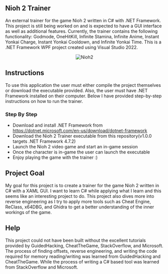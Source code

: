 ## Nioh 2 Trainer
An external trainer for the game Nioh 2 written in C# with .NET Framework. This project is still being worked on and is expected to have a GUI interface as well as additional features. Currently, the trainer contains the following functionality: Godmode, OneHitKill, Infinite Stamina, Infinite Anime, Instant Yonkai Charge, Instant Yonkai Cooldown, and Infinite Yonkai Time. This is a .NET Framework WPF project created using Visual Studio 2022.

<p align="center">
  <img src="https://user-images.githubusercontent.com/52585921/209616982-adeeed0b-e188-4d5c-b0cd-f04d87c4366d.png?raw=true" alt="Nioh2"/>
</p>

## Instructions
To use this application the user must either compile the project themselves or download the executable provided. Also, the user must have .NET Framework installed on their computer. Below I have provided step-by-step instructions on how to run the trainer.

### Step By Step
  * Download and install .NET Framework from https://dotnet.microsoft.com/en-us/download/dotnet-framework
  * Download the Nioh 2 Trainer executable from this repository(v1.0.0 targets .NET Framework 4.7.2)
  * Launch the Nioh 2 video game and start an in-game session
  * Once the character is in-game the user can launch the executable
  * Enjoy playing the game with the trainer :)
  

## Project Goal
My goal for this project is to create a trainer for the game Nioh 2 written in C# with a XAML GUI. I want to learn C# while applying what I learn and this seems like an interesting project to do. This project also dives more into reverse engineering as I try to apply more tools such as Cheat Engine, ReClass, x64DBG, and Ghidra to get a better understanding of the inner workings of the game.

## Help
This project could not have been built without the excellent tutorials provided by GuidedHacking, CheatTheGame, StackOverflow, and Microsoft. The process of finding offsets, reverse engineering, and writing the code required for memory reading/writing was learned from GuidedHacking and CheatTheGame. While the process of writing a C# based tool was learned from StackOverflow and Microsoft.

